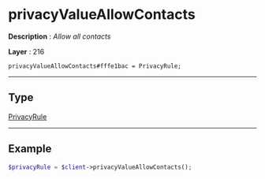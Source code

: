 # privacyValueAllowContacts

**Description** : *Allow all contacts*

**Layer** : 216

```tl
privacyValueAllowContacts#fffe1bac = PrivacyRule;
```

---

## Type

[PrivacyRule](type/PrivacyRule)

---

## Example

```php
$privacyRule = $client->privacyValueAllowContacts();
```